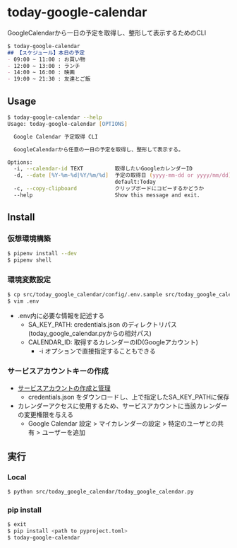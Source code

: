 # today-google-calendar
GoogleCalendarから一日の予定を取得し、整形して表示するためのCLI

```md
$ today-google-calendar
## 【スケジュール】本日の予定
- 09:00 ~ 11:00 : お買い物
- 12:00 ~ 13:00 : ランチ
- 14:00 ~ 16:00 : 映画
- 19:00 ~ 21:30 : 友達とご飯
```

## Usage
```zsh
$ today-google-calendar --help
Usage: today-google-calendar [OPTIONS]

  Google Calendar 予定取得 CLI

  GoogleCalendarから任意の一日の予定を取得し、整形して表示する。

Options:
  -i, --calendar-id TEXT          取得したいGoogleカレンダーID
  -d, --date [%Y-%m-%d|%Y/%m/%d]  予定の取得日 (yyyy-mm-dd or yyyy/mm/dd)
                                  default:Today
  -c, --copy-clipboard            クリップボードにコピーするかどうか
  --help                          Show this message and exit.
```

## Install
### 仮想環境構築
```zsh
$ pipenv install --dev
$ pipenv shell
```
### 環境変数設定
```zsh
$ cp src/today_google_calendar/config/.env.sample src/today_google_calendar/config/.env
$ vim .env
```
* .env内に必要な情報を記述する
  * SA_KEY_PATH: credentials.json のディレクトリパス(today_google_calendar.pyからの相対パス)
  * CALENDAR_ID: 取得するカレンダーのID(Googleアカウント)
    * -i オプションで直接指定することもできる

### サービスアカウントキーの作成
* [サービスアカウントの作成と管理](https://cloud.google.com/iam/docs/creating-managing-service-accounts?hl=ja#creating_a_service_account)
  * credentials.json をダウンロードし、上で指定したSA_KEY_PATHに保存
* カレンダーアクセスに使用するため、サービスアカウントに当該カレンダーの変更権限を与える
  * Google Calendar 設定 > マイカレンダーの設定 > 特定のユーザとの共有 > ユーザーを追加

## 実行
### Local
```zsh
$ python src/today_google_calendar/today_google_calendar.py
```

### pip install
```zsh
$ exit
$ pip install <path to pyproject.toml>
$ today-google-calendar
```
